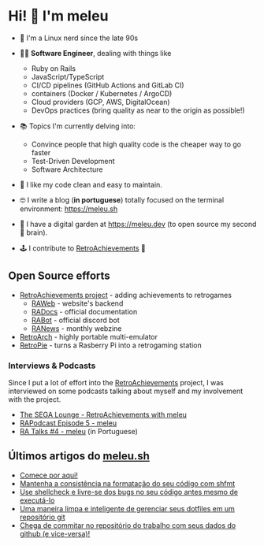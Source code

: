 # Hi! 👋 I'm meleu

- 🐧 I'm a Linux nerd since the late 90s

- 🧑‍💻 **Software Engineer**, dealing with things like
    - Ruby on Rails
    - JavaScript/TypeScript
    - CI/CD pipelines (GitHub Actions and GitLab CI)
    - containers (Docker / Kubernetes / ArgoCD)
    - Cloud providers (GCP, AWS, DigitalOcean)
    - DevOps practices (bring quality as near to the origin as possible!)

- 📚 Topics I'm currently delving into:
    - Convince people that high quality code is the cheaper way to go faster
    - Test-Driven Development
    - Software Architecture

- 🧼 I like my code clean and easy to maintain.

- 🤓 I write a blog (**in portuguese**) totally focused on the terminal environment: <https://meleu.sh>

- 🌱 I have a digital garden at <https://meleu.dev> (to open source my second 🧠 brain).

- 🕹️ I contribute to [RetroAchievements](https://retroachievements.org/) 👾

## Open Source efforts

- [RetroAchievements project](https://retroachievements.org/) - adding achievements to retrogames
    - [RAWeb](https://github.com/RetroAchievements/RAWeb/commits/master?author=meleu) - website's backend
    - [RADocs](https://docs.retroachievements.org/) - official documentation
    - [RABot](https://github.com/RetroAchievements/RABot/commits/master?author=meleu) - official discord bot
    - [RANews](https://github.com/RetroAchievements/RANews/commits/master?author=meleu) - monthly webzine
- [RetroArch](https://github.com/libretro/RetroArch/commits/master?author=meleu) - highly portable multi-emulator
- [RetroPie](https://github.com/RetroPie/RetroPie-Setup/commits/master?author=meleu) - turns a Rasberry Pi into a retrogaming station

### Interviews & Podcasts

Since I put a lot of effort into the [RetroAchievements](https://retroachievements.org) project, I was interviewed on some podcasts talking about myself and my involvement with the project.

- [The SEGA Lounge - RetroAchievements with meleu](https://www.thesegalounge.com/133-retroachievements/)
- [RAPodcast Episode 5 - meleu](https://youtu.be/49vgbPt9MWA)
- [RA Talks \#4 - meleu](https://youtu.be/XtXbugukhAU) (in Portuguese)


## Últimos artigos do [meleu.sh](https://meleu.sh/)

<!-- BLOG-POST-LIST:START -->
- [Comece por aqui!](https://meleu.sh/comeco/)
- [Mantenha a consistência na formatação do seu código com shfmt](https://meleu.sh/shfmt/)
- [Use shellcheck e livre-se dos bugs no seu código antes mesmo de executá-lo](https://meleu.sh/shellcheck/)
- [Uma maneira limpa e inteligente de gerenciar seus dotfiles em um repositório git](https://meleu.sh/dotfiles/)
- [Chega de commitar no repositório do trabalho com seus dados do github &lpar;e vice-versa&rpar;!](https://meleu.sh/git-multiconfig/)
<!-- BLOG-POST-LIST:END -->

